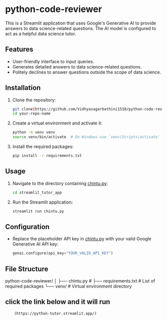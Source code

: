 # python-code-reviewer

This is a Streamlit application that uses Google's Generative AI to provide answers to data science-related questions. The AI model is configured to act as a helpful data science tutor.

## Features

- User-friendly interface to input queries.
- Generates detailed answers to data science-related questions.
- Politely declines to answer questions outside the scope of data science.

## Installation

1. Clone the repository:
    ```sh
    git clone(https://github.com/Vidhyasagarbathini1510/python-code-reviewer)
    cd your-repo-name
    ```

2. Create a virtual environment and activate it:
    ```sh
    python -m venv venv
    source venv/bin/activate  # On Windows use `venv\Scripts\activate`
    ```

3. Install the required packages:
    ```sh
    pip install -r requirements.txt
    ```

## Usage

1. Navigate to the directory containing [chintu.py](http://_vscodecontentref_/0):
    ```sh
    cd streamlit_tutor_app
    ```

2. Run the Streamlit application:
    ```sh
    streamlit run chintu.py
    ```

## Configuration

- Replace the placeholder API key in [chintu.py](http://_vscodecontentref_/1) with your valid Google Generative AI API key:
    ```python
    genai.configure(api_key="YOUR_VALID_API_KEY")
    ```

## File Structure
python-code-reviewer/ │ ├── chintu.py #
                        ├── requirements.txt # List of required packages 
                        └── venv/ # Virtual environment directory
## click the link below and it will run
        (https://python-tutor.streamlit.app/)
          
                        
